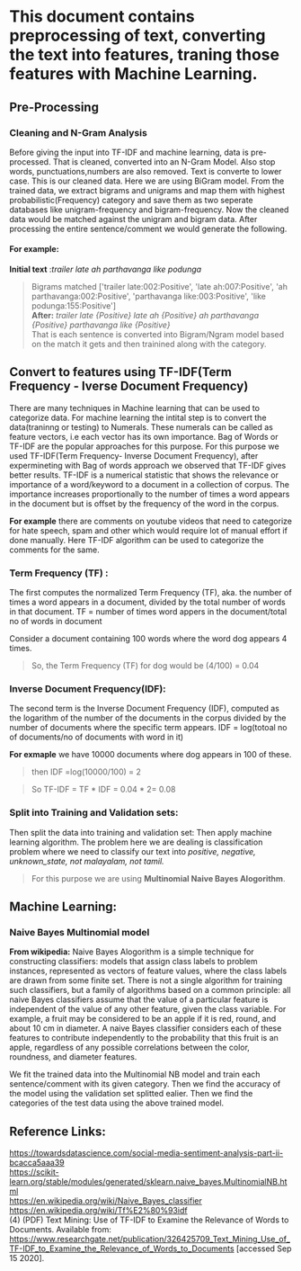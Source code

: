 # This document contains preprocessing of text, converting the text into features, traning those features with Machine Learning.

## Pre-Processing
### Cleaning and N-Gram Analysis
Before giving the input into TF-IDF and machine learning, data is pre-processed. That is cleaned, converted into an N-Gram Model. Also stop words, punctuations,numbers are also removed. Text is converte to lower case. This is our cleaned data.
Here we are using BiGram model. From the trained data, we extract bigrams and unigrams and map them with highest probabilistic(Frequency) category and save them as two seperate databases like unigram-frequency and bigram-frequency. 
Now the cleaned data would be matched against the unigram and bigram data. After processing the entire sentence/comment we would generate the following. 

#### For example:
**Initial text** :*trailer late ah parthavanga like podunga*  
> Bigrams matched ['trailer late:002:Positive', 'late ah:007:Positive', 'ah parthavanga:002:Positive', 'parthavanga like:003:Positive',   'like podunga:155:Positive']  
> **After:** *trailer late {Positive} late ah {Positive} ah parthavanga {Positive} parthavanga like {Positive}*  
That is each sentence is converted into Bigram/Ngram model based on the match it gets and then trainined along with the category.  

## Convert to features using TF-IDF(Term Frequency - Iverse Document Frequency)

There are many techniques in Machine learning that can  be  used  to  categorize data. For machine learning the intital step is to convert the data(traninng or testing) to Numerals. These numerals can be called as feature vectors, i.e each vector has its own importance. Bag of Words or TF-IDF are the popular approaches for this purpose. For this purpose we used TF-IDF(Term Frequency- Inverse Document Frequency), after expermineting with Bag of words approach we observed that TF-IDF gives better results.  TF-IDF  is  a numerical  statistic  that  shows  the  relevance  or importance of  a word/keyword  to a document in a collection of corpus. The importance increases proportionally to the number of times a word appears in the document but is offset by the frequency of the word in the corpus.

**For example** there are comments on youtube videos that need to categorize for hate speech, spam and other which would require lot of manual effort if done manually. Here TF-IDF algorithm can be used to categorize the comments for the same.

### Term Frequency (TF) :

The first computes the normalized Term Frequency (TF), aka. the number of times a word appears in a document, divided by the total number of words in that document.
TF = number of times word appers in the document/total no of words in document
 
 Consider a document containing 100 words where the word dog appears 4 times.

> So, the Term Frequency (TF) for dog would be (4/100) = 0.04

### Inverse Document Frequency(IDF):

The second term is the Inverse Document Frequency (IDF), computed as the logarithm of the number of the documents in the corpus divided by the number of documents where the specific term appears.
IDF = log(totoal no of documents/no of documents with word in it)

**For exmaple** we have 10000 documents where dog appears in 100 of these.
> then IDF =log(10000/100) = 2

> So TF-IDF = TF \* IDF = 0.04 \* 2= 0.08

### Split into Training and Validation sets:

Then split the data into training and validation set:
Then apply machine learning algorithm.
The problem here we are dealing is classification problem where we need to classify our text into *positive, negative, unknown_state, not malayalam, not tamil.*

> For this purpose we are using **Multinomial Naive Bayes Alogorithm**. 

## Machine Learning:

### Naive Bayes Multinomial model
**From wikipedia:**
Naive Bayes Alogorithm is a simple technique for constructing classifiers: models that assign class labels to problem instances, represented as vectors of feature values, where the class labels are drawn from some finite set. There is not a single algorithm for training such classifiers, but a family of algorithms based on a common principle: all naive Bayes classifiers assume that the value of a particular feature is independent of the value of any other feature, given the class variable. For example, a fruit may be considered to be an apple if it is red, round, and about 10 cm in diameter. A naive Bayes classifier considers each of these features to contribute independently to the probability that this fruit is an apple, regardless of any possible correlations between the color, roundness, and diameter features. 

We fit the trained data into the Multinomial NB model and train each sentence/comment with its given category.
Then we find the accuracy of the model using the validation set splitted ealier.
Then we find the categories of the test data using the above trained model.

## Reference Links:
https://towardsdatascience.com/social-media-sentiment-analysis-part-ii-bcacca5aaa39  
https://scikit-learn.org/stable/modules/generated/sklearn.naive_bayes.MultinomialNB.html  
https://en.wikipedia.org/wiki/Naive_Bayes_classifier  
https://en.wikipedia.org/wiki/Tf%E2%80%93idf  
(4) (PDF) Text Mining: Use of TF-IDF to Examine the Relevance of Words to Documents. Available from: https://www.researchgate.net/publication/326425709_Text_Mining_Use_of_TF-IDF_to_Examine_the_Relevance_of_Words_to_Documents [accessed Sep 15 2020].
